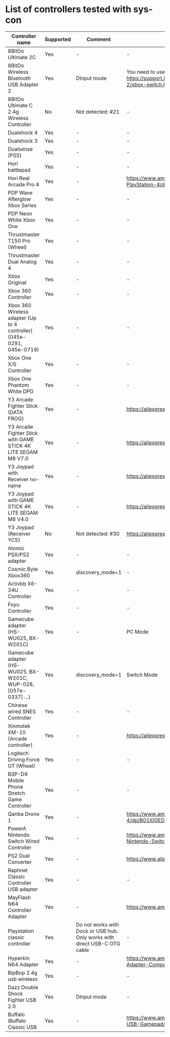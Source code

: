 # List of controllers tested with sys-con
| Controller name         | Supported | Comment | Link |
|-------------------------|-----------|---------|------|
| 8BitDo Ultimate 2C | Yes | - | - |
| 8BitDo Wireless Bluetooth USB Adapter 2 | Yes | DInput mode | You need to use Dinput mode. See "Manual setting" in https://support.8bitdo.com/Manual/USB-Adapter-2/xbox-switch.html |
| 8BitDo Ultimate C 2.4g Wireless Controller  | No | Not detected: #21 | - |
| Dualshock 4 | Yes | - | - |
| Dualshock 3 | Yes | - | - |
| Dualsense (PS5) | Yes | - | - |
| Hori battlepad | Yes | - | - |
| Hori Real Arcade Pro 4 | Yes | - | https://www.amazon.com/HORI-Real-Arcade-Pro-PlayStation-4/dp/B00SULMRI4 |
| PDP Wave Afterglow Xbox Series | Yes | - | - |
| PDP Neon White Xbox One | Yes | - | - |
| Thrustmaster T150 Pro (Wheel) | Yes | - | - |
| Thrustmaster Dual Analog 4 | Yes | - | - |
| Xbox Original | Yes | - | - |
| Xbox 360 Controller | Yes | - | - |
| Xbox 360 Wireless adapter (Up to 4 controller) (045e-0291, 045e-0719) | Yes | - | - |
| Xbox One X/S Controller | Yes | - | - |
| Xbox One Phantom White DPD | Yes | - | - |
| Y3 Arcade Fighter Stick (DATA FROG)  | Yes | - | https://aliexpress.com/item/1005006369969745.html |
| Y3 Arcade Fighter Stick with GAME STICK 4K LITE SEGAM M8 V7.0 | Yes | - | https://aliexpress.com/item/1005006369969745.html |
| Y3 Joypad with Receiver no-name | Yes | - | https://aliexpress.com/item/1005002359869263.html |
| Y3 Joypad with GAME STICK 4K LITE SEGAM M8 V4.0 | Yes | - | https://aliexpress.com/item/1005002359869263.html |
| Y3 Joypad (Receiver YC5)| No | Not detected: #30 | https://aliexpress.com/item/1005005458136372.html |
| Atomic PSX/PS2 adapter | Yes | - | - |
| Cosmic Byte Xbox360 | Yes | discovery_mode=1 | - |
| Activbb X6-34U Controller | Yes | - | - |
| Foyu Controller | Yes | - | - |
| Gamecube adapter (HS-WU025, BX-W201C)  | Yes | - | PC Mode |
| Gamecube adapter (HS-WU025, BX-W201C, WUP-028, [057e-0337] ...)  | Yes | discovery_mode=1 | Switch Mode |
| Chinese wired SNES Controller | Yes | - | - |
| Xinmotek XM-10 (Arcade controller) | Yes | - | https://aliexpress.com/item/32785870354.html |
| Logitech Driving Force GT (Wheel) | Yes | - | - |
| BSP-D9 Mobile Phone Stretch Game Controller | Yes | - | - |
| Qanba Drone 1 | Yes | - | https://www.amazon.com/Qanba-Drone-PlayStation-4/dp/B01I0GEDEY |
| PowerA Nintendo Switch Wired Controller | Yes | - | https://www.amazon.com/PowerA-Wired-Controller-Nintendo-Switch-Black/dp/B07PDJ45BT |
| PS2 Dual Converter | Yes | - | https://www.aliexpress.com/item/4000662529384.html |
| Raphnet Classic Controller USB adapter | Yes | - | - |
| MayFlash N64 Controller Adapter| Yes | - | https://www.amazon.com/dp/B002B9FIUU |
| Playstation classic controller | Yes | Do not works with Dock or USB hub. Only works with direct USB-C OTG cable | - |
| Hyperkin N64 Adapter | Yes | - | https://www.amazon.com.au/Hyperkin-Controller-Adapter-Compatible-Nintendo/dp/B082N7K8QS |
| BipBop 2.4g usb wireless | Yes | - | - |
| Dazz Double Shock Fighter USB 2.0 | Yes | DInput mode | - |
| Buffalo iBuffalo Classic USB | Yes | - | https://www.amazon.com/Buffalo-iBuffalo-Classic-USB-Gamepad/dp/B002B9XB0E |
